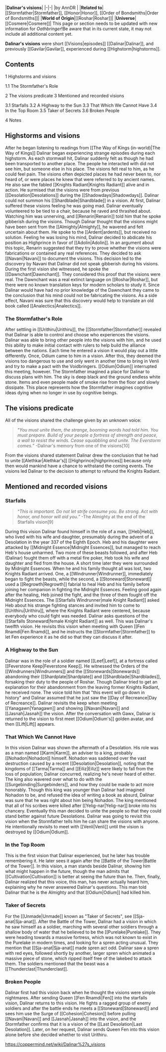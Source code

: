 |**Dalinar's visions**|
|-|-|
|by  AnnDR |
|**Related to**|[[Stormfather\|Stormfather]], [[Honor\|Honor]], [[Order of Bondsmiths\|Order of Bondsmiths]]|
|**World of Origin**|[[Roshar\|Roshar]]|
|**Universe**|[[Cosmere\|Cosmere]]|
This page or section needs to be updated with new information for *Oathbringer*!Be aware that in its current state, it may not include all additional content yet.

**Dalinar's visions** were short [[Visions\|episodes]] [[Dalinar\|Dalinar]], and previously [[Gavilar\|Gavilar]], experienced during [[Highstorm\|highstorms]].

## Contents

1 Highstorms and visions

1.1 The Stormfather's Role


2 The visions predicate
3 Mentioned and recorded visions

3.1 Starfalls
3.2 A Highway to the Sun
3.3 That Which We Cannot Have
3.4 In the Top Room
3.5 Taker of Secrets
3.6 Broken People


4 Notes


## Highstorms and visions
After he began listening to readings from [[The Way of Kings (in-world)\|The Way of Kings]] Dalinar began experiencing strange episodes during each highstorm. As each stormwall hit, Dalinar suddenly felt as though he had been transported to another place. The people he interacted with did not see him, but someone else in his place. The visions felt real to him, as he could feel pain. The visions often depicted places he had never been to, nor heard of, or were places he knew that were referred to by ancient names. He also saw the fabled [[Knights Radiant\|Knights Radiant]] alive and in action. He surmised that the visions were from previous [[Desolation\|Desolations]] during the [[Shadowdays\|Shadowdays]]. Dalinar could not summon his [[Shardblade\|Shardblade]] in a vision.
At first, Dalinar suffered these visions feeling he was going mad. Dalinar eventually volunteered to be tied to a chair, because he raved and thrashed about. Watching him was unnerving, and [[Renarin\|Renarin]] told him that he spoke gibberish during the visions. Though Dalinar thought that the visions might have been sent from the [[Almighty\|Almighty]], he wavered and felt uncertain about them. He spoke to the [[Ardent\|ardents]], but received no solution. Feeling he was losing his mind, Dalinar decided to abdicate his position as Highprince in favor of [[Adolin\|Adolin]]. In an argument about this topic, Renarin suggested that they try to prove whether the visions were fabrications or contained any real references. They decided to ask [[Navani\|Navani]] to document the visions.
This decision led to the discovery by Navani that Dalinar did not speak gibberish during his visions. During the first vision she witnessed, he spoke the [[Dawnchant\|Dawnchant]]. They considered this proof that the visions were real. The Dawnchant was a real extinct language on [[Roshar\|Roshar]], but there were no known translation keys for modern scholars to study it. Since Dalinar would have had no prior knowledge of the Dawnchant they came to the conclusion that his mind could not be fabricating the visions. As a side effect, Navani was sure that this discovery would help to translate an old book called [[Analectics\|Analectics]].

### The Stormfather's Role
After settling in [[Urithiru\|Urithiru]], the [[Stormfather\|Stormfather]] revealed that Dalinar is able to control and choose who experiences the visions. Dalinar was able to bring other people into the visions with him, and he used this ability to make initial contact with rulers to help build the alliance between the nations. Each time he entered a vision it would play out a little differently. Once, Odium came to him in a vision. After this, they deemed the visions too dangerous to use and only went in another time to bring in Venli and try to make a pact with the Voidbringers. [[Odium\|Odium]] interrupted this meeting, however.
The Stormfather imagined a place for Dalinar to discuss plans with him. The sky is deep black and the ground endless white stone. Items and even people made of smoke rise from the floor and slowly dissipate. This place represents how the Stormfather imagines cognitive ideas dying when no longer in use by cognitive beings.

## The visions predicate
All of the visions shared the challenge given by an unknown voice:

>“*You must unite them, the strange, booming words had told him. You must prepare. Build of your people a fortress of strength and peace, a wall to resist the winds. Cease squabbling and unite. The Everstorm comes.*”
\-Dalinar's memory from one of the visions[10]


From the visions shared statement Dalinar drew the conclusion that he had to unite [[Alethkar\|Alethkar's]] [[Highprince\|highprinces]] because only then would mankind have a chance to withstand the coming events. The visions led Dalinar to the decision to attempt to refound the Knights Radiant.

## Mentioned and recorded visions
### Starfalls
>“*This is important. Do not let strife consume you. Be strong. Act with honor, and honor will aid you.*”
\-The Almighty at the end of the Starfalls vision[9]


During this vision Dalinar found himself in the role of a man, [[Heb\|Heb]], who lived with his wife and daughter, presumably during the advent of a Desolation in the year 337 of the Eighth Epoch. Heb and his daughter were attacked by [[Midnight Essence\|Midnight Essences]], but managed to reach Heb's house unharmed. Two more of these beasts followed, and after Heb (Dalinar) fought them off with a metal fire poker, Heb took his wife and daughter and fled from the house. A short time later they were surrounded by Midnight Essences. When he and his family thought all was lost, two Knights Radiant arrived. One, a [[Windrunner\|Windrunner]], immediately began to fight the beasts, while the second, a [[Stoneward\|Stoneward]] used a [[Regrowth\|Regrowth]] fabrial to heal Heb and his family before joining her companion in fighting the Midnight Essences. Feeling good again after the healing, Heb joined the fight, and the three of them fought off the Midnight Essences. The [[Starfalls Windrunner\|male Knight Radiant]] asked Heb about his strange fighting stances and invited him to come to [[Urithiru\|Urithiru]], where the Knights Radiant were centered, because everybody who could fight was needed. Dalinar asks questions of the [[Starfalls Stoneward\|female Knight Radiant]] as well.
This was Dalinar's twelfth vision.
He revisits this vision when meeting with Queen [[Fen Rnamdi\|Fen Rnamdi]], and he instructs the [[Stormfather\|Stormfather]] to let Fen experience it as he did so that they can discuss it after.

### A Highway to the Sun
Dalinar was in the role of a soldier named [[Leef\|Leef]], at a fortress called [[Feverstone Keep\|Feverstone Keep]]. He witnessed the Orders of the [[Windrunners\|Windrunners]] and the [[Stonewards\|Stonewards]] abandoning their [[Shardplate\|Shardplate]] and [[Shardblade\|Shardblades]], forsaking their duty to the people of Roshar. Though Dalinar tried to get an explanation for their abandonment from the leaving former Knights Radiant, he received none. The voice told him that "this event will go down in history" and Dalinar assumed that he just saw the [[Day of Recreance\|Day of Recreance]].
Dalinar revisits the keep when meeting [[Yanagawn\|Yanagawn]] and showing [[Navani\|Navani]] and [[Jasnah\|Jasnah]] the vision. After the conversation with Gawx, Dalinar is returned to the vision to first meet [[Odium\|Odium's]] golden avatar, and then [[Lift\|Lift]] appears.

### That Which We Cannot Have
In this vision Dalinar was shown the aftermath of a Desolation. His role was as a man named [[Karm\|Karm]], an adviser to a king, probably [[Nohadon\|Nohadon]] himself. Nohadon was saddened over the vast destruction caused by a recent [[Desolation\|Desolation]], noting that the kingdoms of [[Tarma\|Tarma]] and [[Eiliz\|Eiliz]] were likely to fall from the loss of population; Dalinar concurred, realizing he's never heard of either. The king also wavered over what to do with the [[Surgebinding\|Surgebinders]], and how they could be made to act more honorably. Though this king was younger than Dalinar had imagined Nohadon to be, and refused the idea of writing a book as absurd, Dalinar was sure that he was right about him being Nohadon. The king mentioned that all of his scribes were killed after [[Yelig-nar\|Yelig-nar]] broke into his chancery. Eventually this man decided to unite the people so that they could stand better against future Desolations.
Dalinar was going to revisit this vision when the Stormfather tells him he can share the visions with anyone. He intentionally revisits to meet with [[Venli\|Venli]] until the vision is destroyed by [[Odium\|Odium]].

### In the Top Room
This is the first vision that Dalinar experienced, but he later has trouble remembering it. He later sees it again after the [[Battle of the Tower\|Battle of the Tower]]. In this vision, a man stands beside Dalinar, showing him what might happen in the future, though the man admits that [[Cultivation\|Cultivation]] is better at seeing the future than he. Then, finally, Dalinar realized that this voice, this man, has never actually heard him, explaining why he never answered Dalinar's questions. This man told Dalinar that he is the Almighty and that [[Odium\|Odium]] had killed him.

### Taker of Secrets
For the [[Unmade\|Unmade]] known as "Taker of Secrets", see [[Sja-anat\|Sja-anat]].
After the Battle of the Tower, Dalinar had a vision in which he saw himself as a soldier, marching with several other soldiers through a shallow body of water that he believed to be the [[Purelake\|Purelake]]. They were heading towards a massive fortress, which was not known to exist in the Purelake in modern times, and looking for a spren acting unusual. They mention that [[Sja-anat\|Sja-anat]] made spren act odd. Dalinar saw a spren with red eyes, followed shortly by another, larger spren which animated a massive piece of stone, which ripped itself free of the lakebed to attack them. The soldiers mentioned that the beast was a [[Thunderclast\|Thunderclast]].

### Broken People
Dalinar first had this vision back when he thought the visions were simple nightmares. After sending Queen [[Fen Rnamdi\|Fen]] into the starfalls vision, Dalinar returns to this vision. He fights a ragged group of enemy soldiers and after the battle ends he meets a [[Stoneward\|Stoneward]] and sees him use the Surge of [[Cohesion\|Cohesion]] before pulling [[Navani\|Navani]] and [[Jasnah\|Jasnah]] into the vision, and the Stormfather confirms that it is a vision of the [[Last Desolation\|Last Desolation]]. Later, on her request, Dalinar sends Queen Fen into this vision alone before she decided whether to visit Urithiru. 



https://coppermind.net/wiki/Dalinar%27s_visions
